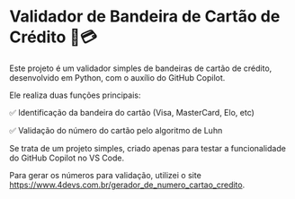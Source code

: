 # Validador de Bandeira de Cartão de Crédito 🧾💳
Este projeto é um validador simples de bandeiras de cartão de crédito, desenvolvido em Python, com o auxílio do GitHub Copilot.

Ele realiza duas funções principais:

✅ Identificação da bandeira do cartão (Visa, MasterCard, Elo, etc)

✅ Validação do número do cartão pelo algoritmo de Luhn

Se trata de um projeto simples, criado apenas para testar a funcionalidade do GitHub Copilot no VS Code.

Para gerar os números para validação, utilizei o site https://www.4devs.com.br/gerador_de_numero_cartao_credito.
